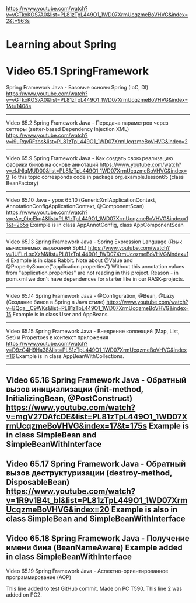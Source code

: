 https://www.youtube.com/watch?v=vGTkxKOS7A0&list=PL81zTpL449O1_1WD07XrmUcqzmeBoVHVG&index=2&t=963s
# Learning about Spring

# Video 65.1 SpringFramework
Spring Framework Java - Базовые основы Spring (IoC, DI)
https://www.youtube.com/watch?v=vGTkxKOS7A0&list=PL81zTpL449O1_1WD07XrmUcqzmeBoVHVG&index=1&t=1408s

----------
Video 65.2 
Spring Framework Java - Передача параметров через сеттеры (setter-based Dependency Injection XML)
https://www.youtube.com/watch?v=i9uRqvRFzos&list=PL81zTpL449O1_1WD07XrmUcqzmeBoVHVG&index=2

----------
Video 65.9
Spring Framework Java - Как создать свою реализацию фабрики бинов на основе аннотаций
https://www.youtube.com/watch?v=zlJNlqMUD00&list=PL81zTpL449O1_1WD07XrmUcqzmeBoVHVG&index=9
To this topic corresponds code in package org.example.lesson65 (class BeanFactory)

----------
Video 65.10
Java - урок 65.10 (GenericXmlApplicationContext, AnnotationConfigApplicationContext, @ComponentScan)
https://www.youtube.com/watch?v=eAe_0bcEkq4&list=PL81zTpL449O1_1WD07XrmUcqzmeBoVHVG&index=11&t=265s
Example is in class AppAnnotConfig, class AppComponentScan

----------
Video 65.13
Spring Framework Java - Spring Expression Language (Язык вычисляемых выражений SpEL)
https://www.youtube.com/watch?v=1UFLrLsoXzM&list=PL81zTpL449O1_1WD07XrmUcqzmeBoVHVG&index=14
Example is in class Rabbit.
Note about @Value and @PropertySource("application.properties")
Without this annotation values from "application.properties" are not reading in this project.
Reason - in pom.xml we don't have dependences for starter like in our RASK-projects.

----------
Video 65.14
Spring Framework Java - @Configuration, @Bean, @Lazy (Создание бинов в Spring в Java стиле)
https://www.youtube.com/watch?v=BQqa__C9WKs&list=PL81zTpL449O1_1WD07XrmUcqzmeBoVHVG&index=15
Example is in class User and AppBeans.

----------
Video 65.15
Spring Framework Java - Внедрение коллекций (Map, List, Set) и Propertoes в контекст приложения
https://www.youtube.com/watch?v=D9zG4H9Ha38&list=PL81zTpL449O1_1WD07XrmUcqzmeBoVHVG&index=16
Example is in class AppBeanWithCollections.

----------
Video 65.16
Spring Framework Java - Обратный вызов инициализации (init-method, InitializingBean, @PostConstruct)
https://www.youtube.com/watch?v=mgV27DAfcDE&list=PL81zTpL449O1_1WD07XrmUcqzmeBoVHVG&index=17&t=175s
Example is in class SimpleBean and SimpleBeanWithInterface
----------
Video 65.17
Spring Framework Java - Обратный вызов деструктуризации (destroy-method, DisposableBean)
https://www.youtube.com/watch?v=1R9v1B4t_bI&list=PL81zTpL449O1_1WD07XrmUcqzmeBoVHVG&index=20
Example is also in class SimpleBean and SimpleBeanWithInterface
----------
Video 65.18
Spring Framework Java - Получение имени бина (BeanNameAware)
Example added in class SimpleBeanWithInterface
----------
Video 65.19
Spring Framework Java - Аспектно-ориентированное программирование (AOP)

This line added to test GitHub commit.   Made on PC T590.
This line 2 was added on PC2.
